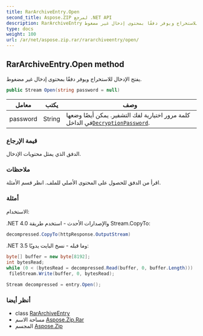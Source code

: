 ```yaml
---
title: RarArchiveEntry.Open
second_title: Aspose.ZIP لمرجع .NET API
description: RarArchiveEntry طريقة. يفتح الإدخال للاستخراج ويوفر دفقًا بمحتوى إدخال غير مضغوط.
type: docs
weight: 100
url: /ar/net/aspose.zip.rar/rararchiveentry/open/
---
```

## RarArchiveEntry.Open method

يفتح الإدخال للاستخراج ويوفر دفقًا بمحتوى إدخال غير مضغوط.

```csharp
public Stream Open(string password = null)
```

| معامل | يكتب | وصف |
| --- | --- | --- |
| password | String | كلمة مرور اختيارية لفك التشفير. يمكن أيضًا وضعها في الداخل[`DecryptionPassword`](../../rararchiveloadoptions/decryptionpassword/). |

### قيمة الإرجاع

الدفق الذي يمثل محتويات الإدخال.

### ملاحظات

اقرأ من الدفق للحصول على المحتوى الأصلي للملف. انظر قسم الأمثلة.

### أمثلة

الاستخدام:

.NET 4.0 والإصدارات الأحدث - استخدم طريقة Stream.CopyTo:

```csharp
decompressed.CopyTo(httpResponse.OutputStream)
```

.NET 3.5 وما قبله - نسخ البايت يدويًا:

```csharp
byte[] buffer = new byte[8192];
int bytesRead;
while (0 < (bytesRead = decompressed.Read(buffer, 0, buffer.Length)))
 fileStream.Write(buffer, 0, bytesRead);
```

```csharp
Stream decompressed = entry.Open();
```

### أنظر أيضا

* class [RarArchiveEntry](../)
* مساحة الاسم [Aspose.Zip.Rar](../../rararchiveentry/)
* المجسم [Aspose.Zip](../../../)


